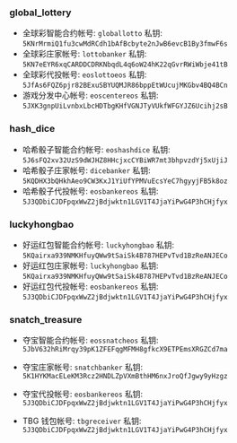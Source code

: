 ### global_lottery
* 全球彩智能合约帐号: `globallotto` 私钥: `5KNrMrmiQ1fu3cwMdRCdh1bAfBcbyte2nJwB6evcB1By3fmwF6s`
* 全球彩庄家帐号: `lottobanker` 私钥: `5KN7eEYR6xqCARDDCDRKNbqdL4q6oW24hK22qGvrRWiWbje41tB`
* 全球彩代投帐号: `eoslottoeos` 私钥: `5JfAs6FQZ6pjr82BExuSBYUQMJR86bppEtWUcujMKGbv4BQ4BCn`
* 游戏分发中心帐号: `eoscentereos` 私钥: `5JXK3gnpUiLvnbxLbcHDTbgKHfVGNJTyVUkfWFGYJZ6Ucihj2sB`

### hash_dice
* 哈希骰子智能合约帐号: `eoshashdice` 私钥: `5J6sFQ2xv32UzS9dWJHZ8HHcjxcCYBiWR7mt3bhpvzdYj5xUjiJ`
* 哈希骰子庄家帐号: `dicebanker` 私钥: `5KQDHX3bQHkhAeo9CW3KxJ1YiUfYPMVuEcsYeC7hgyyjFB5k8oz`
* 哈希骰子代投帐号: `eosbankereos` 私钥: `5J3QDbiCJDFpqxWwZ2jBdjwktn1LGV1T4JjaYiPwG4P3hCHjfyx`

### luckyhongbao
* 好运红包智能合约帐号: `luckyhongbao` 私钥: `5KQairxa939NMKHfuyQWw9tSaiSk4B787HEPvTvd1BzReANJECo`
* 好运红包庄家帐号: `luckyhongbao` 私钥: `5KQairxa939NMKHfuyQWw9tSaiSk4B787HEPvTvd1BzReANJECo`
* 好运红包代投帐号: `eosbankereos` 私钥: `5J3QDbiCJDFpqxWwZ2jBdjwktn1LGV1T4JjaYiPwG4P3hCHjfyx`

### snatch_treasure
* 夺宝智能合约帐号: `eossnatcheos` 私钥: `5JbV632hRiMrqy39pK1ZFEFqgMFMH8gfkcX9ETPEmsXRGZCd7ma`
* 夺宝庄家帐号: `snatchbanker` 私钥: `5K1HYKMacELeKM3Rcz2HNDLZpVXmBthHM6nxJroQfJgwy9yHzgz`
* 夺宝代投帐号: `eosbankereos` 私钥: `5J3QDbiCJDFpqxWwZ2jBdjwktn1LGV1T4JjaYiPwG4P3hCHjfyx`

* TBG 钱包帐号: `tbgreceiver` 私钥: `5J3QDbiCJDFpqxWwZ2jBdjwktn1LGV1T4JjaYiPwG4P3hCHjfyx`
